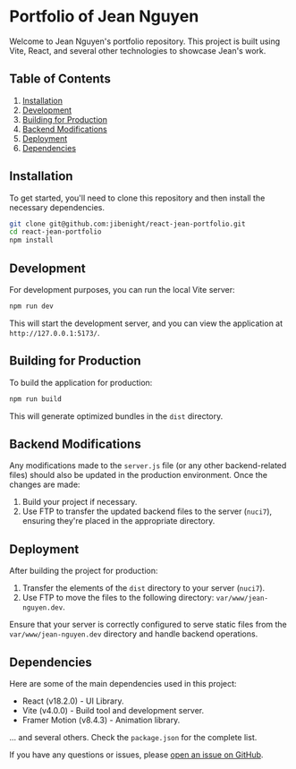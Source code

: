 # Portfolio of Jean Nguyen

Welcome to Jean Nguyen's portfolio repository. This project is built using Vite, React, and several other technologies to showcase Jean's work.

## Table of Contents

1. [Installation](#installation)
2. [Development](#development)
3. [Building for Production](#building-for-production)
4. [Backend Modifications](#backend-modifications)
5. [Deployment](#deployment)
6. [Dependencies](#dependencies)

## Installation

To get started, you'll need to clone this repository and then install the necessary dependencies.

```bash
git clone git@github.com:jibenight/react-jean-portfolio.git
cd react-jean-portfolio
npm install
```

## Development

For development purposes, you can run the local Vite server:

```bash
npm run dev
```

This will start the development server, and you can view the application at `http://127.0.0.1:5173/`.

## Building for Production

To build the application for production:

```bash
npm run build
```

This will generate optimized bundles in the `dist` directory.

## Backend Modifications

Any modifications made to the `server.js` file (or any other backend-related files) should also be updated in the production environment. Once the changes are made:

1. Build your project if necessary.
2. Use FTP to transfer the updated backend files to the server (`nuci7`), ensuring they're placed in the appropriate directory.

## Deployment

After building the project for production:

1. Transfer the elements of the `dist` directory to your server (`nuci7`).
2. Use FTP to move the files to the following directory: `var/www/jean-nguyen.dev`.

Ensure that your server is correctly configured to serve static files from the `var/www/jean-nguyen.dev` directory and handle backend operations.

## Dependencies

Here are some of the main dependencies used in this project:

- React (v18.2.0) - UI Library.
- Vite (v4.0.0) - Build tool and development server.
- Framer Motion (v8.4.3) - Animation library.

... and several others. Check the `package.json` for the complete list.

If you have any questions or issues, please [open an issue on GitHub](https://github.com/jibenight/react-jean-portfolio/issues).
